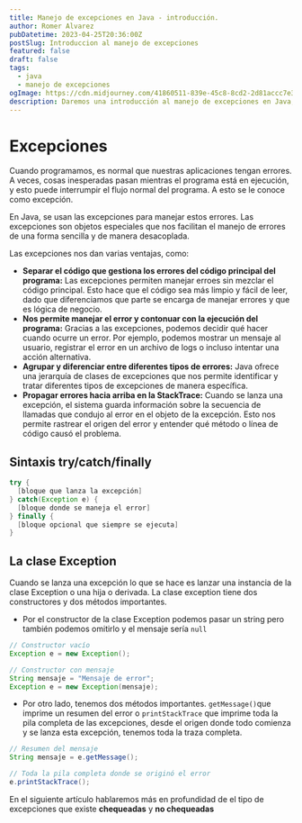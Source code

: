 ```yaml
---
title: Manejo de excepciones en Java - introducción.
author: Romer Alvarez
pubDatetime: 2023-04-25T20:36:00Z
postSlug: Introduccion al manejo de excepciones
featured: false
draft: false
tags:
  - java
  - manejo de excepciones
ogImage: https://cdn.midjourney.com/41860511-839e-45c8-8cd2-2d81accc7e39/0_3.png
description: Daremos una introducción al manejo de excepciones en Java, explora las ventajas y características de las excepciones, cómo utilizar bloques try-catch-finally, separar la lógica de manejo de errores, y garantizar una ejecución fluida incluso frente a imprevistos. 
---
```

# Excepciones
Cuando programamos, es normal que nuestras aplicaciones tengan errores. A veces, cosas inesperadas pasan mientras el programa está en ejecución, y esto puede interrumpir el flujo normal del programa. A esto se le conoce como excepción.

En Java, se usan las excepciones para manejar estos errores. Las excepciones son objetos especiales que nos facilitan el manejo de errores de una forma sencilla y de manera desacoplada.

Las excepciones nos dan varias ventajas, como:  
* **Separar el código que gestiona los errores del código principal del programa:** Las excepciones permiten manejar erroes sin mezclar el código principal. Esto hace que el código sea más limpio y fácil de leer, dado que diferenciamos que parte se encarga de manejar errores y que es lógica de negocio.
* **Nos permite manejar el error y contonuar con la ejecución del programa:** Gracias a las excepciones, podemos decidir qué hacer cuando ocurre un error. Por ejemplo, podemos mostrar un mensaje al usuario, registrar el error en un archivo de logs o incluso intentar una acción alternativa.
* **Agrupar y diferenciar entre diferentes tipos de errores:** Java ofrece una jerarquía de clases de excepciones que nos permite identificar y tratar diferentes tipos de excepciones de manera específica.
* **Propagar errores hacia arriba en la StackTrace:** Cuando se lanza una excepción, el sistema guarda información sobre la secuencia de llamadas que condujo al error en el objeto de la excepción. Esto nos permite rastrear el origen del error y entender qué método o línea de código causó el problema.  

## Sintaxis try/catch/finally  
```java
try {
  [bloque que lanza la excepción]
} catch(Exception e) {
  [bloque donde se maneja el error]
} finally {
  [bloque opcional que siempre se ejecuta]
}
```  

## La clase Exception  

Cuando se lanza una excepción lo que se hace es lanzar una instancia de la clase Exception o una hija o derivada. La clase exception tiene dos constructores y dos métodos importantes.  

* Por el constructor de la clase Exception podemos pasar un string pero también podemos omitirlo y el mensaje sería `null`

```java
// Constructor vacío
Exception e = new Exception();

// Constructor con mensaje
String mensaje = "Mensaje de error";
Exception e = new Exception(mensaje);
```

* Por otro lado, tenemos dos métodos importantes. `getMessage()`que imprime un resumen del error o `printStackTrace` que imprime toda la pila completa de las excepciones, desde el origen donde todo comienza y se lanza esta excepción, tenemos toda la traza completa.
  
```java
// Resumen del mensaje
String mensaje = e.getMessage();

// Toda la pila completa donde se originó el error
e.printStackTrace();
```  


En el siguiente artículo hablaremos más en profundidad de el tipo de excepciones que existe **chequeadas** y **no chequeadas**

